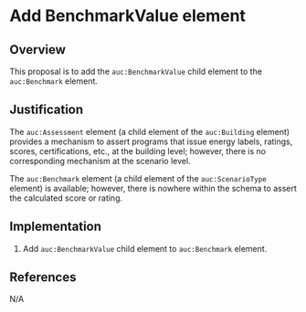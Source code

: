# Add BenchmarkValue element

## Overview

This proposal is to add the `auc:BenchmarkValue` child element to the `auc:Benchmark` element.

## Justification

The `auc:Assessment` element (a child element of the `auc:Building` element) provides a mechanism to assert programs that issue energy labels, ratings, scores, certifications, etc., at the building level; however, there is no corresponding mechanism at the scenario level.

The `auc:Benchmark` element (a child element of the `auc:ScenarioType` element) is available; however, there is nowhere within the schema to assert the calculated score or rating.

## Implementation

1. Add `auc:BenchmarkValue` child element to `auc:Benchmark` element.

## References

N/A
